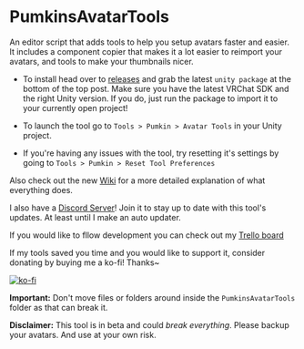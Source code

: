# PumkinsAvatarTools
An editor script that adds tools to help you setup avatars faster and easier. It includes a component copier that makes it a lot easier to reimport your avatars, and tools to make your thumbnails nicer.

- To install head over to [releases](https://github.com/rurre/PumkinsAvatarTools/releases/latest) and grab the latest `unity package` at the bottom of the top post. Make sure you have the latest VRChat SDK and the right Unity version. If you do, just run the package to import it to your currently open project!

- To launch the tool go to `Tools > Pumkin > Avatar Tools` in your Unity project.

- If you're having any issues with the tool, try resetting it's settings by going to `Tools > Pumkin > Reset Tool Preferences`

Also check out the new [Wiki](https://github.com/rurre/PumkinsAvatarTools/wiki) for a more detailed explanation of what everything does.

I also have a [Discord Server](https://discord.gg/7vyekJv)! Join it to stay up to date with this tool's updates. At least until I make an auto updater.

If you would like to fllow development you can check out my [Trello board](https://trello.com/b/hRlsDWAH)

If my tools saved you time and you would like to support it, consider donating by buying me a ko-fi! Thanks~ 

[![ko-fi](https://www.ko-fi.com/img/githubbutton_sm.svg)](https://ko-fi.com/M4M1VOLP)

**Important:** Don't move files or folders around inside the `PumkinsAvatarTools` folder as that can break it.

**Disclaimer:** This tool is in beta and could *break everything*. Please backup your avatars. And use at your own risk.
